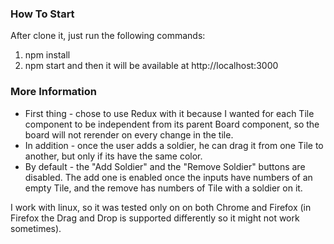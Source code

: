 ### How To Start

After clone it, just run the following commands:
1. npm install
2. npm start and then it will be available at http://localhost:3000

### More Information
* First thing - chose to use Redux with it because I wanted for each Tile component to be independent from its parent Board component, so the board will not rerender on every change in the tile.
* In addition - once the user adds a soldier, he can drag it from one Tile to another, but only if its have the same color.
* By default - the "Add Soldier" and the "Remove Soldier" buttons are disabled. The add one is enabled once the inputs have numbers of an empty Tile, and the remove has numbers of Tile with a soldier on it.

I work with linux, so it was tested only on on both Chrome and Firefox (in Firefox the Drag and Drop is supported differently so it might not work sometimes).
